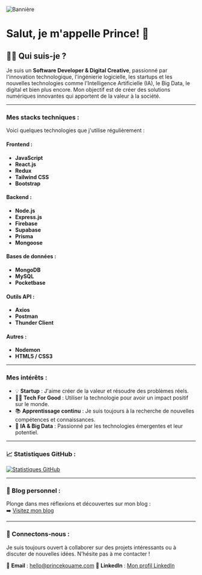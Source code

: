 ![Bannière](https://blog.zenhub.com/wp-content/uploads/2021/09/Frame-22-min.jpg)

# Salut, je m'appelle **Prince**! 👋

## 🧑‍💻 Qui suis-je ?
Je suis un **Software Developer & Digital Creative**, passionné par l'innovation technologique, l'ingénierie logicielle, les startups et les nouvelles technologies comme l'Intelligence Artificielle (IA), le Big Data, le digital  et bien plus encore. Mon objectif est de créer des solutions numériques innovantes qui apportent de la valeur à la société.

---

### Mes stacks techniques :
Voici quelques technologies que j'utilise régulièrement :

#### Frontend :
- **JavaScript**
- **React.js**
- **Redux**
- **Tailwind CSS**
- **Bootstrap**

#### Backend :
- **Node.js**
- **Express.js**
- **Firebase**
- **Supabase**
- **Prisma**
- **Mongoose**

#### Bases de données :
- **MongoDB**
- **MySQL**
- **Pocketbase**

#### Outils API :
- **Axios**
- **Postman**
- **Thunder Client**

#### Autres :
- **Nodemon**
- **HTML5 / CSS3**

---

### Mes intérêts :
- 💡 **Startup** : J'aime créer de la valeur et résoudre des problèmes réels.
- 👨‍💻 **Tech For Good** : Utiliser la technologie pour avoir un impact positif sur le monde.
- 📚 **Apprentissage continu** : Je suis toujours à la recherche de nouvelles compétences et connaissances.
- 🤖 **IA & Big Data** : Passionné par les technologies émergentes et leur potentiel.

---

### 📈 Statistiques GitHub :
[![Statistiques GitHub](https://github-readme-stats.vercel.app/api?username=kouame09&show_icons=true&theme=radical)](https://github.com/kouame09)

---

### 📝 Blog personnel :
Plonge dans mes réflexions et découvertes sur mon blog :  
➡️ [Visitez mon blog](https://www.princekouame.com/blog)

---

### 🤝 Connectons-nous :
Je suis toujours ouvert à collaborer sur des projets intéressants ou à discuter de nouvelles idées. N'hésite pas à me contacter !

📧 **Email** : hello@princekouame.com
🔗 **LinkedIn** : [Mon profil LinkedIn](https://www.linkedin.com/in/prince-kouame/)  
